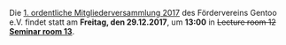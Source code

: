 <!--
.. title: Mitgliederversammlung 2017-12-29
.. slug: mitgliederversammlung-2017-12-29
.. date: 2017-12-25 16:27:00 UTC+02:00
.. tags: 
.. category: 
.. link: 
.. description: 
.. type: text
-->

Die [1. ordentliche Mitgliederversammlung 2017](https://events.ccc.de/congress/2017/wiki/index.php/Session:Gentoo_e.V._Mitgliederversammlung)
des Fördervereins Gentoo e.V. findet statt
am **Freitag, den 29.12.2017**,
um **13:00**
in <s>Lecture room 12</s>
[**Seminar room 13**](https://events.ccc.de/congress/2017/wiki/index.php/Room:Seminar_room_13).

